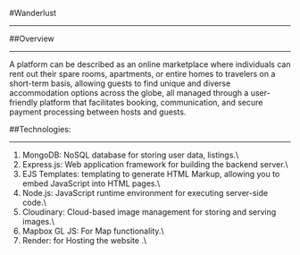 #Wanderlust<hr>
##Overview<hr>
A platform can be described as an online marketplace where individuals can rent out their spare rooms, apartments, or entire homes to travelers on a short-term basis, allowing guests to find unique and diverse accommodation options across the globe, all managed through a user-friendly platform that facilitates booking, communication, and secure payment processing between hosts and guests.


##Technologies:<hr>
1. MongoDB: NoSQL database for storing user data, listings.\
2. Express.js: Web application framework for building the backend server.\
3. EJS Templates: templating to generate HTML Markup, allowing you to embed JavaScript into HTML pages.\
4. Node.js: JavaScript runtime environment for executing server-side code.\
5. Cloudinary: Cloud-based image management for storing and serving images.\
6. Mapbox GL JS: For Map functionality.\
8. Render: for Hosting the website .\
